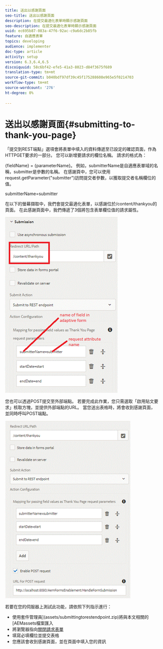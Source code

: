 ```yaml
---
title: 送出以感謝頁面
seo-title: 送出以感謝頁面
description: 在提交最適化表單時顯示感謝頁面
seo-description: 在提交最適化表單時顯示感謝頁面
uuid: ec695b87-083a-47f6-92ac-c9a6dc2b85fb
feature: 自適應表單
topics: developing
audience: implementer
doc-type: article
activity: setup
version: 6.3,6.4,6.5
discoiquuid: 58c6bf42-efe5-41a3-8023-d84f3675f689
translation-type: tm+mt
source-git-commit: b040bdf97df39c45f175288608e965e5f0214703
workflow-type: tm+mt
source-wordcount: '276'
ht-degree: 0%

---
```



# 送出以感謝頁面{#submitting-to-thank-you-page}

「提交到REST端點」選項會將表單中填入的資料傳遞至已設定的確認頁面，作為HTTPGET要求的一部分。 您可以新增要請求的欄位名稱。 請求的格式為：

\{fieldName\} = \{parameterName\}。 例如，submitterName是自適應表單域的名稱，submitter是參數的名稱。 在感謝頁中，您可以使用request.getParameter(&quot;submitter&quot;)訪問提交者參數，以獲取提交者名稱欄位的值。

submitterName=submitter

在以下的螢幕擷取中，我們會提交最適化表單，以感謝位於/content/thankyou的頁面。 在此感謝頁面中，我們傳遞了3個將包含表單欄位值的請求屬性。

![感謝](assets/thankyoupage.gif)

您也可以透過POST提交至外部端點。 若要完成此作業，您只需選取「啟用貼文要求」核取方塊，並提供外部端點的URL。 當您送出表格時，將會收到感謝頁面，並同時呼叫POST端點。

![捕獲](assets/capture.gif)


若要在您的伺服器上測試此功能，請依照下列指示進行：

* 使用套件管理員](assets/submittingtorestendpoint.zip)將與本文相關的[AEMassets檔案匯入
* 將瀏覽器指向[關閉請求表單](http://localhost:4502/content/dam/formsanddocuments/helpx/timeoffrequestform/jcr:content?wcmmode=disabled)
* 填寫必填欄位並提交表格
* 您應該會收到感謝頁面，並在頁面中填入您的資訊

